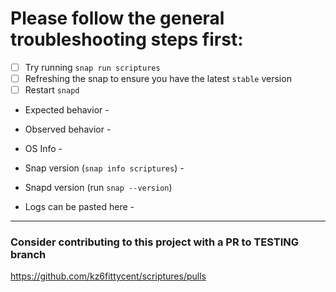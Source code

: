 # Please follow the general troubleshooting steps first:

- [ ] Try running `snap run scriptures`
- [ ] Refreshing the snap to ensure you have the latest `stable` version
- [ ] Restart `snapd`

* Expected behavior -


* Observed behavior - 


* OS Info -


* Snap version (`snap info scriptures`) - 


* Snapd version (run `snap --version`) 


* Logs can be pasted here - 


---

### Consider contributing to this project with a PR to TESTING branch ###

https://github.com/kz6fittycent/scriptures/pulls 
